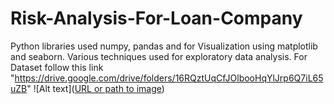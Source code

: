 # Risk-Analysis-For-Loan-Company
Python libraries used numpy, pandas and for Visualization using matplotlib and seaborn. Various techniques used for exploratory data analysis.
For Dataset follow this link "https://drive.google.com/drive/folders/16RQztUqCfJOlbooHqYlJrp6Q7iL65uZB"
![Alt text]([URL or path to image](https://github.com/deepanjanaroy260/Risk-Analysis-For-Loan-Company/blob/eae9b4adb93d8127d85d24256a73f0ce65ec18b7/marketing-business-lady-grey-blazer-office-with-computer-close-up-pointing-charts.jpg
))
